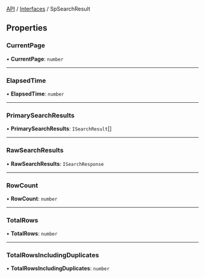 [API](API/index.md) / [Interfaces](index.md) / SpSearchResult

## Properties

### CurrentPage

• **CurrentPage**: `number`

___

### ElapsedTime

• **ElapsedTime**: `number`

___

### PrimarySearchResults

• **PrimarySearchResults**: `ISearchResult`[]

___

### RawSearchResults

• **RawSearchResults**: `ISearchResponse`

___

### RowCount

• **RowCount**: `number`

___

### TotalRows

• **TotalRows**: `number`

___

### TotalRowsIncludingDuplicates

• **TotalRowsIncludingDuplicates**: `number`